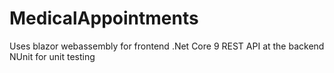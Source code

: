 # MedicalAppointments
Uses blazor webassembly for frontend
.Net Core 9 REST API at the backend
NUnit for unit testing
